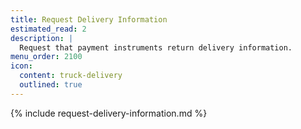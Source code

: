 ```yaml
---
title: Request Delivery Information
estimated_read: 2
description: |
  Request that payment instruments return delivery information.
menu_order: 2100
icon:
  content: truck-delivery
  outlined: true
---
```


{% include request-delivery-information.md %}
